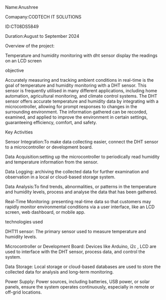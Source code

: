 Name:Anushree

Comapany:CODTECH IT SOLUTIONS

ID:CT08DS5849

Duration:August to September 2024


Overview of the project:

 Temperature and humidity monitoring with dht sensor display the readings on an LCD screen

objective

Accurately measuring and tracking ambient conditions in real-time is the goal of temperature and humidity monitoring with a DHT sensor. This sensor is frequently utilised in many different applications, including home automation, agricultural monitoring, and climate control systems. The DHT sensor offers accurate temperature and humidity data by integrating with a microcontroller, allowing for prompt responses to changes in the surrounding environment. The information gathered can be recorded, examined, and applied to improve the environment in certain settings, guaranteeing efficiency, comfort, and safety.

Key Activities

Sensor Integration:To make data collecting easier, connect the DHT sensor to a microcontroller or development board.

Data Acquisition:setting up the microcontroller to periodically read humidity and temperature information from the sensor.

Data Logging: archiving the collected data for further examination and observation in a local or cloud-based storage system.
 
Data Analysis:To find trends, abnormalities, or patterns in the temperature and humidity levels, process and analyse the data that has been gathered.

Real-Time Monitoring: presenting real-time data so that customers may rapidly monitor environmental conditions via a user interface, like an LCD screen, web dashboard, or mobile app.


technologies used

DHT11 sensor: The primary sensor used to measure temperature and humidity levels. 

Microcontroller or Development Board: Devices like Arduino, i2c , LCD are used to interface with the DHT sensor, process data, and control the system.

Data Storage: Local storage or cloud-based databases are used to store the collected data for analysis and long-term monitoring.

Power Supply: Power sources, including batteries, USB power, or solar panels, ensure the system operates continuously, especially in remote or off-grid locations.


